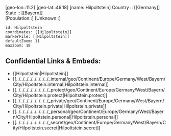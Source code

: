 ﻿---
location: [49.18,11.2] 
mapzoom: [7,12] 
mapmarker: city 
type: City
tags:
- geo/City


SpocWebEntityId: 30943
isDeleted: false
confidential: public

---
[geo-lon::11.2] 
[geo-lat::49.18] 
[name::Hilpoltstein] 
Country :: [[Germany]]  
State :: [[Bayern]]  
[Population::] 
[Unknown::] 


```leaflet
id: Hilpoltstein
coordinates: [[Hilpoltstein]] 
markerFile: [[Hilpoltstein]] 
defaultZoom: 11 
maxZoom: 18
```


## Confidential Links & Embeds: 
- [[Hilpoltstein|Hilpoltstein]]  
- [[../../../../../../../../_internal/geo/Continent/Europe/Germany/West/Bayern/City/Hilpoltstein.internal|Hilpoltstein.internal]] 
- [[../../../../../../../../_protect/geo/Continent/Europe/Germany/West/Bayern/City/Hilpoltstein.protect|Hilpoltstein.protect]] 
- [[../../../../../../../../_private/geo/Continent/Europe/Germany/West/Bayern/City/Hilpoltstein.private|Hilpoltstein.private]] 
- [[../../../../../../../../_personal/geo/Continent/Europe/Germany/West/Bayern/City/Hilpoltstein.personal|Hilpoltstein.personal]] 
- [[../../../../../../../../_secret/geo/Continent/Europe/Germany/West/Bayern/City/Hilpoltstein.secret|Hilpoltstein.secret]] 
